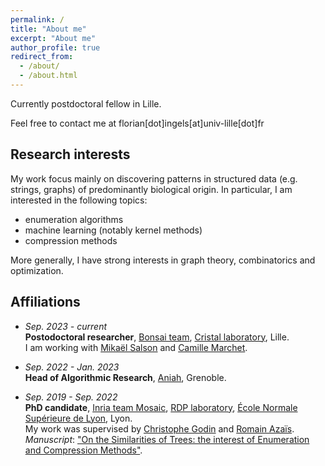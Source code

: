 ```yaml
---
permalink: /
title: "About me"
excerpt: "About me"
author_profile: true
redirect_from: 
  - /about/
  - /about.html
---
```


Currently postdoctoral fellow in Lille. 

Feel free to contact me at florian[dot]ingels[at]univ-lille[dot]fr

## Research interests

My work focus mainly on discovering patterns in structured data (e.g. strings, graphs) of predominantly biological origin. In particular, I am interested in the following topics:
- enumeration algorithms
- machine learning (notably kernel methods)
- compression methods


More generally, I have strong interests in graph theory, combinatorics and optimization.

## Affiliations

- *Sep. 2023 - current*<br>
   **Postodoctoral researcher**, [Bonsai team](https://www.cristal.univ-lille.fr/bonsai/), [Cristal laboratory](https://www.cristal.univ-lille.fr/), Lille.<br>
   I am working with [Mikaël Salson](https://mikael-salson.univ-lille.fr/) and [Camille Marchet](https://kamimrcht.github.io/webpage/).

- *Sep. 2022 - Jan. 2023*<br>
  **Head of Algorithmic Research**, [Aniah](https://aniah.fr/), Grenoble.

- *Sep. 2019 - Sep. 2022*<br>
  **PhD candidate**, [Inria team Mosaic](https://team.inria.fr/mosaic/), [RDP laboratory](http://www.ens-lyon.fr/RDP/), [École Normale Supérieure de Lyon](http://www.ens-lyon.fr/), Lyon.<br>
   My work was supervised by [Christophe Godin](https://team.inria.fr/mosaic/welcome/team-members/christophe-godin) and [Romain Azaïs](http://perso.ens-lyon.fr/romain.azais/).<br>
   _Manuscript_: ["On the Similarities of Trees: the interest of Enumeration and Compression Methods"](https://www.theses.fr/2022ENSL0010).

